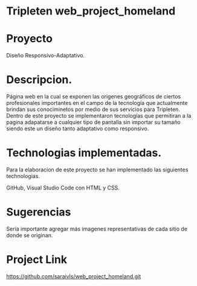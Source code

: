 # Tripleten web_project_homeland

# Proyecto

Diseño Responsivo-Adaptativo.

# Descripcion.

Página web en la cual se exponen las origenes geográficos de ciertos profesionales importantes en el campo de la tecnología que actualmente brindan sus conociminetos por medio de sus servicios para Tripleten. Dentro de este proyecto se implementaron tecnologías que permitiran a la pagina adapatarse a cualquier tipo de pantalla sin importar su tamaño siendo este un diseño tanto adaptativo como responsivo. 


# Technologias implementadas.

Para la elaboracion de este proyecto se han implementado las siguientes technologias.

GitHub, Visual Studio Code con HTML y CSS.


# Sugerencias

Sería importante agregar más imagenes representativas de cada sitio de donde se originan. 

# Project Link
https://github.com/saraivls/web_project_homeland.git